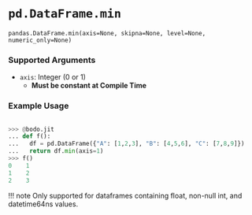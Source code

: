 # `pd.DataFrame.min`


`pandas.DataFrame.min(axis=None, skipna=None, level=None, numeric_only=None)`


### Supported Arguments

- `axis`: Integer (0 or 1)
    - **Must be constant at Compile Time**


### Example Usage

```py

>>> @bodo.jit
... def f():
...   df = pd.DataFrame({"A": [1,2,3], "B": [4,5,6], "C": [7,8,9]})
...   return df.min(axis=1)
>>> f()
0    1
1    2
2    3
```

!!! note
    Only supported for dataframes containing float, non-null int, and datetime64ns values.

